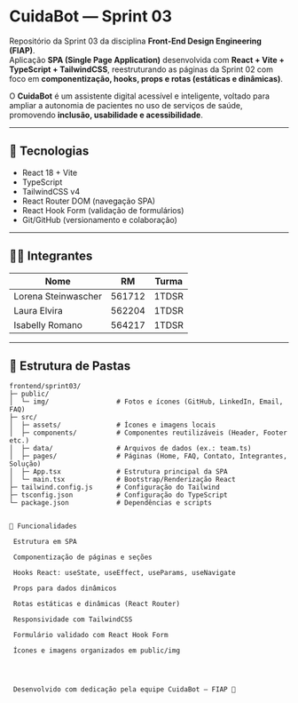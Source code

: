 # CuidaBot — Sprint 03

Repositório da Sprint 03 da disciplina **Front-End Design Engineering (FIAP)**.  
Aplicação **SPA (Single Page Application)** desenvolvida com **React + Vite + TypeScript + TailwindCSS**, reestruturando as páginas da Sprint 02 com foco em **componentização, hooks, props e rotas (estáticas e dinâmicas)**.

O **CuidaBot** é um assistente digital acessível e inteligente, voltado para ampliar a autonomia de pacientes no uso de serviços de saúde, promovendo **inclusão, usabilidade e acessibilidade**.

---
## 🚀 Tecnologias

- React 18 + Vite  
- TypeScript  
- TailwindCSS v4  
- React Router DOM (navegação SPA)  
- React Hook Form (validação de formulários)  
- Git/GitHub (versionamento e colaboração)

---

## 👩‍💻 Integrantes

| Nome                | RM     | Turma |
|---------------------|--------|-------|
| Lorena Steinwascher | 561712 | 1TDSR |
| Laura Elvira        | 562204 | 1TDSR |
| Isabelly Romano     | 564217 | 1TDSR |

---

## 📁 Estrutura de Pastas

```text
frontend/sprint03/
├─ public/
│  └─ img/                 # Fotos e ícones (GitHub, LinkedIn, Email, FAQ)
├─ src/
│  ├─ assets/              # Ícones e imagens locais
│  ├─ components/          # Componentes reutilizáveis (Header, Footer etc.)
│  ├─ data/                # Arquivos de dados (ex.: team.ts)
│  ├─ pages/               # Páginas (Home, FAQ, Contato, Integrantes, Solução)
│  ├─ App.tsx              # Estrutura principal da SPA
│  └─ main.tsx             # Bootstrap/Renderização React
├─ tailwind.config.js      # Configuração do Tailwind
├─ tsconfig.json           # Configuração do TypeScript
└─ package.json            # Dependências e scripts


📌 Funcionalidades

 Estrutura em SPA

 Componentização de páginas e seções

 Hooks React: useState, useEffect, useParams, useNavigate

 Props para dados dinâmicos

 Rotas estáticas e dinâmicas (React Router)

 Responsividade com TailwindCSS

 Formulário validado com React Hook Form

 Ícones e imagens organizados em public/img




 Desenvolvido com dedicação pela equipe CuidaBot — FIAP 💙
